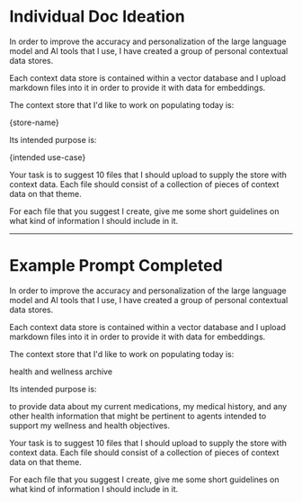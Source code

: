 # Individual Doc Ideation

In order to improve the accuracy and personalization of the large language model and AI tools that I use, I have created a group of personal contextual data stores. 

Each context data store is contained within a vector database and I upload markdown files into it in order to provide it with data for embeddings. 

The context store that I'd like to work on populating today is: 

{store-name}

Its intended purpose is:

{intended use-case}

Your task is to suggest 10 files that I should upload to supply the store with context data. Each file should consist of a collection of pieces of context data on that theme. 

For each file that you suggest I create, give me some short guidelines on what kind of information I should include in it. 

---

# Example Prompt Completed

In order to improve the accuracy and personalization of the large language model and AI tools that I use, I have created a group of personal contextual data stores. 

Each context data store is contained within a vector database and I upload markdown files into it in order to provide it with data for embeddings. 

The context store that I'd like to work on populating today is: 

health and wellness archive 

Its intended purpose is:

to provide data about my current medications, my medical history, and any other health information that might be pertinent to agents intended to support my wellness and health objectives. 

Your task is to suggest 10 files that I should upload to supply the store with context data. Each file should consist of a collection of pieces of context data on that theme. 

For each file that you suggest I create, give me some short guidelines on what kind of information I should include in it. 